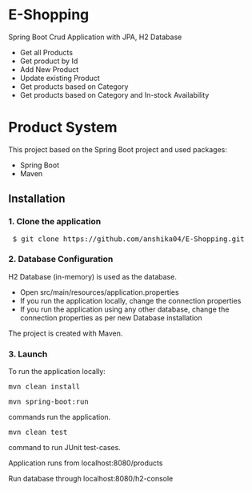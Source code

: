 # E-Shopping

Spring Boot Crud Application with JPA, H2 Database 

<ul>
<li>Get all Products</li>
<li>Get product by Id</li>
<li>Add New Product</li>
<li>Update existing Product</li>
<li>Get products based on Category</li>
<li>Get products based on Category and In-stock Availability</li>
</ul>
 
# Product System

This project based on the Spring Boot project and used packages:

<ul>
<li>Spring Boot</li>
<li>Maven</li>
</ul>

## Installation

### 1. Clone the application

<pre> $ git clone https://github.com/anshika04/E-Shopping.git </pre>

### 2. Database Configuration

H2 Database (in-memory) is used as the database.
<ul>
<li> Open src/main/resources/application.properties </li>
<li> If you run the application locally, change the connection properties</li>
<li> If you run the application using any other database, change the connection properties as per new Database installation</li>
</ul>
The project is created with Maven.

### 3. Launch

To run the application locally:

<pre>mvn clean install</pre>

<pre>mvn spring-boot:run</pre>

commands run the application.

<pre>mvn clean test</pre>

command to run JUnit test-cases.

Application runs from localhost:8080/products

Run database through localhost:8080/h2-console
